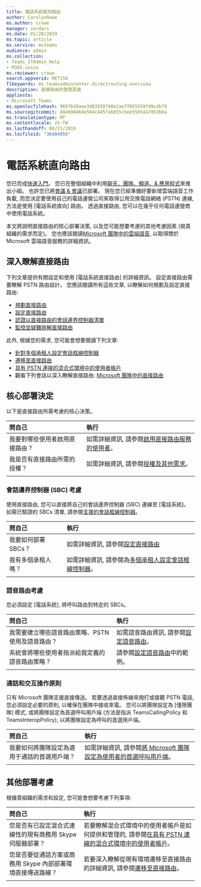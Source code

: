 ```yaml
---
title: 電話系統直向路由
author: CarolynRowe
ms.author: crowe
manager: serdars
ms.date: 01/28/2019
ms.topic: article
ms.service: msteams
audience: admin
ms.collection:
- Teams_ITAdmin_Help
- M365-voice
ms.reviewer: crowe
search.appverid: MET150
f1keywords: ms.teamsadmincenter.directrouting.overview
description: 直接路由的登陸頁面
appliesto:
- Microsoft Teams
ms.openlocfilehash: 965fb26aee3d83550740e2ae7f855559fd9cdb79
ms.sourcegitcommit: d4e69d46de564c445feb855cbee55954a7063bba
ms.translationtype: MT
ms.contentlocale: zh-TW
ms.lasthandoff: 08/21/2019
ms.locfileid: "36484056"
---
```

# <a name="phone-system-direct-routing"></a>電話系統直向路由

您已完成[快速入門](get-started-with-teams-quick-start.md)。 您已在整個組織中利用[聊天、團隊、頻道、& 應用程式](deploy-chat-teams-channels-microsoft-teams-landing-page.md)來推出小組。 也許您已將[會議 & 會議](deploy-meetings-microsoft-teams-landing-page.md)已部署。 現在您已經準備好要新增雲端語音工作負載, 而您決定要使用自己的電話運營公司來取得公用交換電話網絡 (PSTN) 連線, 方法是使用 [電話系統直向] 路由。 透過直接路由, 您可以在幾乎任何電話運營商中使用電話系統。

本文將說明直接路由的核心部署決策, 以及您可能想要考慮的其他考慮因素 (視貴組織的需求而定)。 您也應該閱讀[Microsoft 團隊中的雲端語音](cloud-voice-landing-page.md), 以取得關於 Microsoft 雲端語音服務的詳細資訊。

## <a name="learn-more-about-direct-routing"></a>深入瞭解直接路由

下列文章提供有關設定和使用 [電話系統直接路由] 的詳細資訊。 設定直接路由需要瞭解 PSTN 路由設計。 您應該閱讀所有這些文章, 以瞭解如何規劃及設定直接路由:

- [規劃直接路由](direct-routing-plan.md) 
- [設定直接路由](direct-routing-configure.md)
- [認證以直接路由的會話邊界控制器清單](direct-routing-border-controllers.md)
- [監控並疑難排解直接路由](direct-routing-monitor-and-troubleshoot.md)

此外, 根據您的需求, 您可能會想要閱讀下列文章:

-  [針對多個承租人設定會話框線控制器](direct-routing-sbc-multiple-tenants.md)
-  [遷移至直接路由](direct-routing-migrating.md)
-  [具有 PSTN 連接的混合式環境中的使用者帳戶](direct-routing-user-accounts-in-a-hybrid-environment.md)
- 觀看下列會話以深入瞭解直接路由: [Microsoft 團隊中的直接路由](https://aka.ms/teams-direct-routing)

## <a name="core-deployment-decisions"></a>核心部署決定

以下是直接路由所需考慮的核心決策。 

|問自己|執行 |
| :------------|:-------|
|我要對哪些使用者啟用直接路由？ | 如需詳細資訊, 請參閱[啟用直接路由服務的使用者](direct-routing-configure.md#enable-users-for-direct-routing-service)。 |
我是否有直接路由所需的授權？ | 如需詳細資訊, 請參閱[授權及其他需求](direct-routing-plan.md#licensing-and-other-requirements)。
|||

### <a name="session-border-controller-sbc-considerations"></a>會話邊界控制器 (SBC) 考慮

使用直接路由, 您可以直接將自己的會話邊界控制器 (SBC) 連線至 [電話系統]。  如需已驗證的 SBCs 清單, 請參閱[支援的會話框線控制器](direct-routing-border-controllers.md)。

|問自己|執行 |
|:------------|:-------|
| 我要如何部署 SBCs？ | 如需詳細資訊, 請參閱[設定直接路由](direct-routing-configure.md) | 
我有多個承租人嗎？ | 如需詳細資訊, 請參閱為[多個承租人設定會話框線控制器](direct-routing-sbc-multiple-tenants.md)。|
|||

### <a name="voice-routing-considerations"></a>語音路由考慮

您必須設定 [電話系統], 將呼叫路由到特定的 SBCs。

|問自己|執行 |
|:------------|:-------|
| 我需要建立哪些語音路由策略、PSTN 使用及語音路由？ | 如需語音路由資訊, 請參閱[設定語音路由](direct-routing-configure.md#configure-voice-routing)。
| 系統會將哪些使用者指派給我定義的語音路由策略？ | 請參閱[設定語音路由](direct-routing-configure.md#configure-voice-routing)中的範例。 |
|||

### <a name="calling-and-interop-policies"></a>通話和交互操作原則

只有 Microsoft 團隊支援直接傳送。 若要透過直接佈線來撥打或接聽 PSTN 電話, 您必須設定必要的原則, 以確保在團隊中接收來電。 您可以將團隊設定為 [僅限團隊] 模式, 或將團隊設定為首選呼叫用戶端 (方法是指派 TeamsCallingPolicy 和 TeamsInteropPolicy), 以將團隊設定為呼叫的首選用戶端。

|問自己|執行 |
|:------------|:-------|
|我要如何將團隊設定為適用于通話的首選用戶端？ | 如需詳細資訊, 請參閱[將 Microsoft 團隊設定為使用者的首選呼叫用戶端](direct-routing-configure.md#set-microsoft-teams-as-the-preferred-calling-client-for-users)。|
|||

## <a name="additional-deployment-considerations"></a>其他部署考慮

根據貴組織的需求和設定, 您可能會想要考慮下列事項:

| 問自己| 執行 |
| :------------|:-------|
| 您是否有已設定混合式連線性的現有商務用 Skype 伺服器部署？ |  若要瞭解混合式環境中的使用者帳戶是如何提供和管理的, 請參閱[在具有 PSTN 連線的混合式環境中的使用者帳戶](direct-routing-user-accounts-in-a-hybrid-environment.md)。| 
| 您是否要從通話方案或商務用 Skype 內部部署環境直接傳送路線？ | 若要深入瞭解從現有環境遷移至直接路由的詳細資訊, 請參閱[遷移至直接路由](direct-routing-migrating.md)。 |
|||
